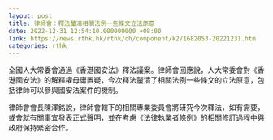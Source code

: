 ```yaml
---
layout: post
title: 律師會：釋法釐清相關法例一些條文立法原意
date: 2022-12-31 12:54:10.000000000 +08:00
link: https://news.rthk.hk/rthk/ch/component/k2/1682053-20221231.htm
categories: rthk
---
```


全國人大常委會通過《香港國安法》釋法議案。律師會回應說，人大常委會對《香港國安法》的解釋權毋庸置疑，今次釋法釐清了相關法例一些條文的立法原意，包括律師可以參與國安法案件的機制。

律師會會長陳澤銘說，律師會轄下的相關專業委員會將研究今次釋法，如有需要，或會就有關事宜發表正式聲明，並在考慮《法律執業者條例》的相關修訂過程中與政府保持緊密合作。
